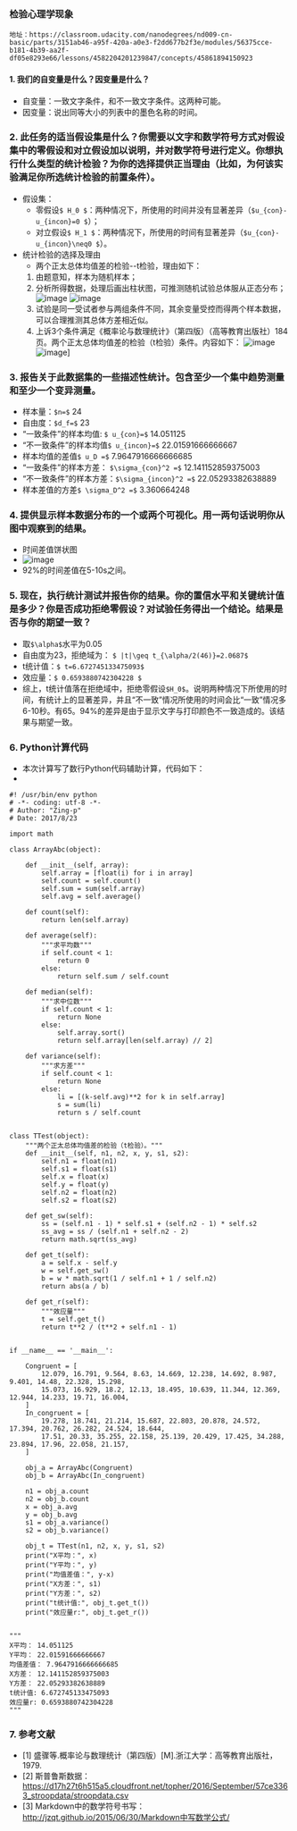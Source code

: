 ### 检验心理学现象
    地址：https://classroom.udacity.com/nanodegrees/nd009-cn-basic/parts/3151ab46-a95f-420a-a0e3-f2dd677b2f3e/modules/56375cce-b181-4b39-aa2f-df05e8293e66/lessons/4582204201239847/concepts/45861894150923

#### 1.	我们的自变量是什么？因变量是什么？
- 自变量：一致文字条件，和不一致文字条件。这两种可能。
- 因变量：说出同等大小的列表中的墨色名称的时间。

### 2.	此任务的适当假设集是什么？你需要以文字和数学符号方式对假设集中的零假设和对立假设加以说明，并对数学符号进行定义。你想执行什么类型的统计检验？为你的选择提供正当理由（比如，为何该实验满足你所选统计检验的前置条件）。
- 假设集：
    * 零假设`$ H_0 $`：两种情况下，所使用的时间并没有显著差异（`$u_{con}-u_{incon}=0 $`）；
    * 对立假设`$ H_1 $`：两种情况下，所使用的时间有显著差异（`$u_{con}-u_{incon}\neq0 $`）。
- 统计检验的选择及理由
    * 两个正太总体均值差的检验--t检验，理由如下：
    1. 由题意知，样本为随机样本；
    2. 分析所得数据，处理后画出柱状图，可推测随机试验总体服从正态分布；
![image](C:\Users\liuyouyuan\Desktop\image\congruen.png) ![image](C:\Users\liuyouyuan\Desktop\image\incongruen.png)
    3. 试验是同一受试者参与两组条件不同，其余变量受控而得两个样本数据，可以合理推测其总体方差相近似。
    4. 上诉3个条件满足《概率论与数理统计》（第四版）（高等教育出版社）184页。两个正太总体均值差的检验（t检验）条件。内容如下：
![image](C:\Users\liuyouyuan\Desktop\image\p1.jpg)
![image](C:\Users\liuyouyuan\Desktop\image\p2.jpg)]

### 3.	报告关于此数据集的一些描述性统计。包含至少一个集中趋势测量和至少一个变异测量。
- 样本量：`$n=$` 24
- 自由度：`$d_f=$` 23
- “一致条件”的样本均值:	`$ u_{con}=$` 14.051125
- “不一致条件”的样本均值`$ u_{incon}=$`	 22.01591666666667
- 样本均值的差值`$ u_D =$` 7.9647916666666685
- “一致条件”的样本方差： `$\sigma_{con}^2 =$` 12.141152859375003
- “不一致条件”的样本方差：`$\sigma_{incon}^2 =$` 22.05293382638889
- 样本差值的方差`$ \sigma_D^2 =$` 3.360664248

### 4. 提供显示样本数据分布的一个或两个可视化。用一两句话说明你从图中观察到的结果。
- 时间差值饼状图
- ![image](C:\Users\liuyouyuan\Desktop\image\t2.png)
- 92%的时间差值在5-10s之间。

### 5.	现在，执行统计测试并报告你的结果。你的置信水平和关键统计值是多少？你是否成功拒绝零假设？对试验任务得出一个结论。结果是否与你的期望一致？
- 取`$\alpha$`水平为0.05
- 自由度为23，拒绝域为： `$ |t|\geq t_{\alpha/2(46)}=2.0687$`
- t统计值：`$ t=6.672745133475093$`
- 效应量：`$ 0.6593880742304228 $`
- 综上，t统计值落在拒绝域中，拒绝零假设`$H_0$`。说明两种情况下所使用的时间，有统计上的显著差异，并且“不一致”情况所使用的时间会比“一致”情况多6-10秒。有65。94%的差异是由于显示文字与打印颜色不一致造成的。该结果与期望一致。

### 6. Python计算代码
- 本次计算写了数行Python代码辅助计算，代码如下：
-
```
#! /usr/bin/env python
# -*- coding: utf-8 -*-
# Author: "Zing-p"
# Date: 2017/8/23

import math

class ArrayAbc(object):

    def __init__(self, array):
        self.array = [float(i) for i in array]
        self.count = self.count()
        self.sum = sum(self.array)
        self.avg = self.average()

    def count(self):
        return len(self.array)

    def average(self):
        """求平均数"""
        if self.count < 1:
            return 0
        else:
            return self.sum / self.count

    def median(self):
        """求中位数"""
        if self.count < 1:
            return None
        else:
            self.array.sort()
            return self.array[len(self.array) // 2]

    def variance(self):
        """求方差"""
        if self.count < 1:
            return None
        else:
            li = [(k-self.avg)**2 for k in self.array]
            s = sum(li)
            return s / self.count


class TTest(object):
    """两个正太总体均值差的检验（t检验）。"""
    def __init__(self, n1, n2, x, y, s1, s2):
        self.n1 = float(n1)
        self.s1 = float(s1)
        self.x = float(x)
        self.y = float(y)
        self.n2 = float(n2)
        self.s2 = float(s2)

    def get_sw(self):
        ss = (self.n1 - 1) * self.s1 + (self.n2 - 1) * self.s2
        ss_avg = ss / (self.n1 + self.n2 - 2)
        return math.sqrt(ss_avg)

    def get_t(self):
        a = self.x - self.y
        w = self.get_sw()
        b = w * math.sqrt(1 / self.n1 + 1 / self.n2)
        return abs(a / b)

    def get_r(self):
        """效应量"""
        t = self.get_t()
        return t**2 / (t**2 + self.n1 - 1)


if __name__ == '__main__':

    Congruent = [
        12.079, 16.791, 9.564, 8.63, 14.669, 12.238, 14.692, 8.987, 9.401, 14.48, 22.328, 15.298,
        15.073, 16.929, 18.2, 12.13, 18.495, 10.639, 11.344, 12.369, 12.944, 14.233, 19.71, 16.004,
    ]
    In_congruent = [
        19.278, 18.741, 21.214, 15.687, 22.803, 20.878, 24.572, 17.394, 20.762, 26.282, 24.524, 18.644,
        17.51, 20.33, 35.255, 22.158, 25.139, 20.429, 17.425, 34.288, 23.894, 17.96, 22.058, 21.157,
    ]

    obj_a = ArrayAbc(Congruent)
    obj_b = ArrayAbc(In_congruent)

    n1 = obj_a.count
    n2 = obj_b.count
    x = obj_a.avg
    y = obj_b.avg
    s1 = obj_a.variance()
    s2 = obj_b.variance()

    obj_t = TTest(n1, n2, x, y, s1, s2)
    print("X平均：", x)
    print("Y平均：", y)
    print("均值差值：", y-x)
    print("X方差：", s1)
    print("Y方差：", s2)
    print("t统计值:", obj_t.get_t())
    print("效应量r:", obj_t.get_r())


"""
X平均： 14.051125
Y平均： 22.01591666666667
均值差值： 7.9647916666666685
X方差： 12.141152859375003
Y方差： 22.05293382638889
t统计值: 6.672745133475093
效应量r: 0.6593880742304228
"""

```

### 7. 参考文献
- [1] 盛骤等.概率论与数理统计（第四版）[M].浙江大学：高等教育出版社，1979.
- [2] 斯普鲁斯数据：https://d17h27t6h515a5.cloudfront.net/topher/2016/September/57ce3363_stroopdata/stroopdata.csv
- [3] Markdown中的数学符号书写：http://jzqt.github.io/2015/06/30/Markdown中写数学公式/



